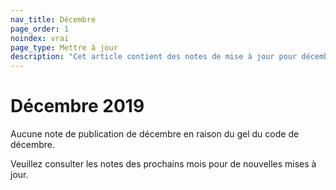 ```yaml
---
nav_title: Décembre
page_order: 1
noindex: vrai
page_type: Mettre à jour
description: "Cet article contient des notes de mise à jour pour décembre 2019."
---
```


# Décembre 2019

Aucune note de publication de décembre en raison du gel du code de décembre.

Veuillez consulter les notes des prochains mois pour de nouvelles mises à jour.